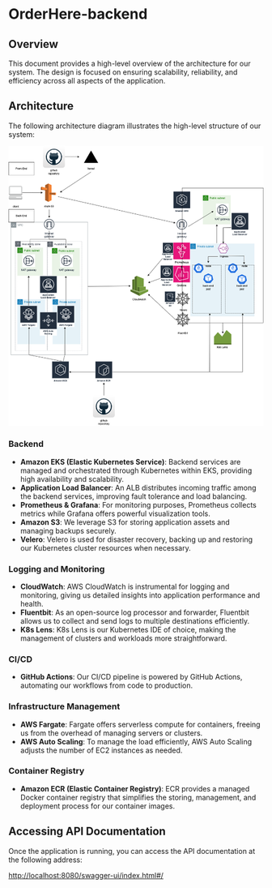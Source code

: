 # OrderHere-backend

## Overview
This document provides a high-level overview of the architecture for our system. The design is focused on ensuring scalability, reliability, and efficiency across all aspects of the application.

## Architecture

The following architecture diagram illustrates the high-level structure of our system:

![Architecture Diagram](pics/OrderHere.png)

### Backend

- **Amazon EKS (Elastic Kubernetes Service)**: Backend services are managed and orchestrated through Kubernetes within EKS, providing high availability and scalability.
- **Application Load Balancer**: An ALB distributes incoming traffic among the backend services, improving fault tolerance and load balancing.
- **Prometheus & Grafana**: For monitoring purposes, Prometheus collects metrics while Grafana offers powerful visualization tools.
- **Amazon S3**: We leverage S3 for storing application assets and managing backups securely.
- **Velero**: Velero is used for disaster recovery, backing up and restoring our Kubernetes cluster resources when necessary.

### Logging and Monitoring

- **CloudWatch**: AWS CloudWatch is instrumental for logging and monitoring, giving us detailed insights into application performance and health.
- **Fluentbit**: As an open-source log processor and forwarder, Fluentbit allows us to collect and send logs to multiple destinations efficiently.
- **K8s Lens**: K8s Lens is our Kubernetes IDE of choice, making the management of clusters and workloads more straightforward.

### CI/CD

- **GitHub Actions**: Our CI/CD pipeline is powered by GitHub Actions, automating our workflows from code to production.

### Infrastructure Management

- **AWS Fargate**: Fargate offers serverless compute for containers, freeing us from the overhead of managing servers or clusters.
- **AWS Auto Scaling**: To manage the load efficiently, AWS Auto Scaling adjusts the number of EC2 instances as needed.

### Container Registry

- **Amazon ECR (Elastic Container Registry)**: ECR provides a managed Docker container registry that simplifies the storing, management, and deployment process for our container images.


## Accessing API Documentation

Once the application is running, you can access the API documentation at the following address:

[http://localhost:8080/swagger-ui/index.html#/](http://localhost:8080/swagger-ui/index.html#/)





